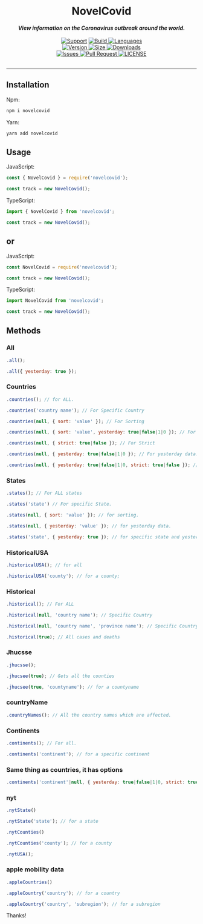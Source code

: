 <div align="center">
        <h1> NovelCovid </h1>
    <strong> <i>View information on the Coronavirus outbreak around the world.</i></strong>
  <br>
  <br>
  <a href="https://discord.gg/EvbMshU">
    <img src="https://img.shields.io/discord/689535536934813823.svg?colorB=Blue&logo=discord&label=Support&style=for-the-badge" alt="Support"></a>

<a href="https://github.com/NovelCOVID/node-api/actions?query=workflow%3ABuild">
    <img src="https://img.shields.io/github/workflow/status/NovelCOVID/node-api/Build?color=green&label=Build&logo=github&logoColor=green&style=for-the-badge" alt="Build">
</a>

<a href="https://github.com/NovelCOVID/node-api">
    <img src="https://img.shields.io/github/languages/top/NovelCOVID/node-api?logo=typescript&logoColor=blue&style=for-the-badge" alt="Languages">
</a>
<br>
<a href="https://www.npmjs.com/package/novelcovid">
    <img src="https://img.shields.io/npm/v/novelcovid?logo=npm&style=for-the-badge" alt="Version">
</a>
<a href="https://www.npmjs.com/package/novelcovid">
	<img src="https://img.shields.io/bundlephobia/min/novelcovid?color=red&label=SIZE&logo=npm&style=for-the-badge", alt="Size">
</a>
<a href="https://www.npmjs.com/package/novelcovid">
<img src="https://img.shields.io/npm/dw/novelcovid?logo=npm&style=for-the-badge", alt="Downloads">
</a>
<br>
<a href="https://github.com/NovelCOVID/node-api/issues">
    <img src="https://img.shields.io/github/issues/NovelCOVID/node-api?color=red&logo=github&logoColor=red&style=for-the-badge" alt="Issues">
</a>

<a href="https://github.com/NovelCOVID/node-api/pulls">
    <img src="https://img.shields.io/github/issues-pr/NovelCOVID/node-api?logo=github&logoColor=brightgreen&style=for-the-badge" alt="Pull Request">
</a>
<a href="https://github.com/NovelCOVID/node-api/blob/master/LICENSE"><img src="https://img.shields.io/github/license/NovelCOVID/node-api?color=37f149&style=for-the-badge" alt="LICENSE">
</a>
<br>
<br>
<hr>
</div>



## Installation

Npm:

```bash
npm i novelcovid
```

Yarn:

```bash
yarn add novelcovid
```

## Usage

JavaScript:

```js
const { NovelCovid } = require('novelcovid');

const track = new NovelCovid();
```

TypeScript:

```ts
import { NovelCovid } from 'novelcovid';

const track = new NovelCovid();
```

## or 

JavaScript:

```js
const NovelCovid = require('novelcovid');

const track = new NovelCovid();
```

TypeScript:

```ts
import NovelCovid from 'novelcovid';

const track = new NovelCovid();
```

## Methods

### All

```js
.all();
```

```js
.all({ yesterday: true });
```

### Countries

```js
.countries(); // for ALL.
```

```js
.countries('country name'); // For Specific Country
```

```js
.countries(null, { sort: 'value' }); // For Sorting
```

```js
.countries(null, { sort: 'value', yesterday: true|false|1|0 }); // For Sorting and yesterday data.
```

```js
.countries(null, { strict: true|false }); // For Strict
```

```js
.countries(null, { yesterday: true|false|1|0 }); // For yesterday data.
```

```js
.countries(null, { yesterday: true|false|1|0, strict: true|false }); // For yesterday data and strict.
```

### States

```js
.states(); // For ALL states
```

```js
.states('state') // For specific State.
```

```js
.states(null, { sort: 'value' }); // for sorting.
```

```js
.states(null, { yesterday: 'value' }); // for yesterday data.
```

```js
.states('state', { yesterday: true }); // for specific state and yesterday data.
```

### HistoricalUSA

```js
.historicalUSA(); // for all
```

```js
.historicalUSA('county'); // for a county;
```

### Historical

```js
.historical(); // For ALL
```

```js
.historical(null, 'country name'); // Specific Country
```

```js
.historical(null, 'country name', 'province name'); // Specific Country and Province
```

```js
.historical(true); // All cases and deaths
```

### Jhucsse

```js
.jhucsse();

.jhucsee(true); // Gets all the counties

.jhucsee(true, 'countyname'); // for a countyname
```

### countryName

```js
.countryNames(); // All the country names which are affected.
```

### Continents

```js
.continents(); // For all.
```

```js
.continents('continent'); // for a specific continent
```

### Same thing as countries, it has options

```js
.continents('continent'|null, { yesterday: true|false|1|0, strict: true|false, sort: 'value'})
```

### nyt

```js
.nytState()
```

```js
.nytState('state'); // for a state
```

```js
.nytCounties()
```

```js
.nytCounties('county'); // for a county
```

```js
.nytUSA();
```

### apple mobility data

```js
.appleCountries()
```

```js
.appleCountry('country'); // for a country
```

```js
.appleCountry('country', 'subregion'); // for a subregion
```

Thanks!
